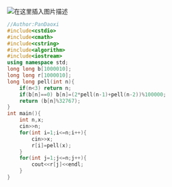 ![在这里插入图片描述](https://pic.2ge.org/cdn/?url=https://img-blog.csdnimg.cn/3fa78e2e26cc4ecaa1ac28736e7486b2.png?x-oss-process=image/watermark,type_ZHJvaWRzYW5zZmFsbGJhY2s,shadow_50,text_Q1NETiBA5r2Y6YGT54a5,size_20,color_FFFFFF,t_70,g_se,x_16)

```cpp
//Author:PanDaoxi
#include<cstdio>  
#include<cmath>  
#include<cstring>  
#include<algorithm>  
#include<iostream>  
using namespace std;  
long long b[1000010];  
long long r[1000010]; 
long long pell(int n){  
    if(n<3) return n;  
    if(b[n]==0) b[n]=(2*pell(n-1)+pell(n-2))%100000; 
    return (b[n]%32767);  
}
int main(){  
    int n,x;  
    cin>>n;  
    for(int i=1;i<=n;i++){  
        cin>>x;  
        r[i]=pell(x);  
    }  
    for(int j=1;j<=n;j++){
        cout<<r[j]<<endl;
    }
} 
```

